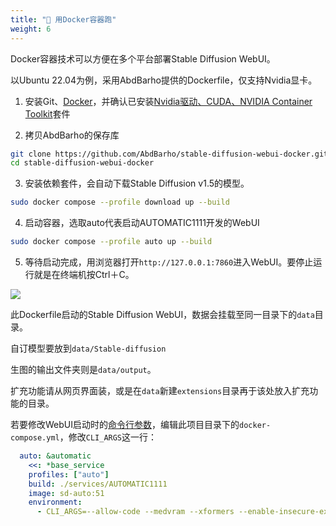 ```yaml
---
title: "🐳 用Docker容器跑"
weight: 6
---
```


Docker容器技术可以方便在多个平台部署Stable Diffusion WebUI。

以Ubuntu 22.04为例，采用AbdBarho提供的Dockerfile，仅支持Nvidia显卡。

1. 安装Git、[Docker](https://docs.docker.com/engine/)，并确认已安装[Nvidia驱动、CUDA、NVIDIA Container Toolkit](https://ivonblog.com/posts/ubuntu-install-nvidia-drivers/)套件

2. 拷贝AbdBarho的保存库
```bash
git clone https://github.com/AbdBarho/stable-diffusion-webui-docker.git
cd stable-diffusion-webui-docker
```

3. 安装依赖套件，会自动下载Stable Diffusion v1.5的模型。
```bash
sudo docker compose --profile download up --build
```

4. 启动容器，选取auto代表启动AUTOMATIC1111开发的WebUI
```bash
sudo docker compose --profile auto up --build
```

5. 等待启动完成，用浏览器打开`http://127.0.0.1:7860`进入WebUI。要停止运行就是在终端机按Ctrl＋C。

![](../../../images/docker-installation-1.webp)

此Dockerfile启动的Stable Diffusion WebUI，数据会挂载至同一目录下的`data`目录。

自订模型要放到`data/Stable-diffusion`

生图的输出文件夹则是`data/output`。

扩充功能请从网页界面装，或是在`data`新建`extensions`目录再于该处放入扩充功能的目录。

若要修改WebUI启动时的[命令行参数](../installation/command-line-arguments-and-settings/)，编辑此项目目录下的`docker-compose.yml`，修改`CLI_ARGS`这一行：
```yaml
  auto: &automatic
    <<: *base_service
    profiles: ["auto"]
    build: ./services/AUTOMATIC1111
    image: sd-auto:51
    environment:
      - CLI_ARGS=--allow-code --medvram --xformers --enable-insecure-extension-access --api
```
